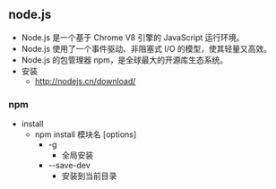 ## node.js
- Node.js 是一个基于 Chrome V8 引擎的 JavaScript 运行环境。 
- Node.js 使用了一个事件驱动、非阻塞式 I/O 的模型，使其轻量又高效。 
- Node.js 的包管理器 npm，是全球最大的开源库生态系统。
- 安装
	- http://nodejs.cn/download/

### npm
- install
	- npm install 模块名 [options]
		- -g
			- 全局安装
		- --save-dev
			- 安装到当前目录

